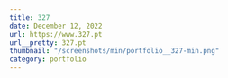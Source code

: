 ```yaml
---
title: 327
date: December 12, 2022
url: https://www.327.pt
url__pretty: 327.pt
thumbnail: "/screenshots/min/portfolio__327-min.png"
category: portfolio
---
```

